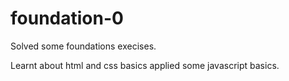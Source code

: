 # foundation-0
Solved some foundations execises. 

Learnt about html and css basics
applied some javascript basics. 
